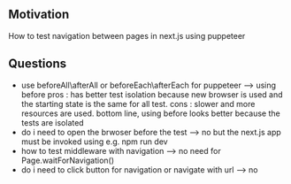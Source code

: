 <h2>Motivation</h2>
How to test navigation between pages in next.js using puppeteer

<h2>Questions</h2>
<ul>
<li>use beforeAll\afterAll or beforeEach\afterEach for puppeteer --> using before pros : has better test isolation because new browser is used and the starting state is the same for all test. cons : slower and more resources are used. bottom line, using before looks better because the tests are isolated</li>
<li>do i need to open the brwoser before the test --> no but the next.js app must be invoked using e.g. npm run dev</li>
<li>how to test middleware with navigation --> no need for Page.waitForNavigation() </li>
<li>do i need to click button for navigation or navigate with url --> no</li>
</ul>